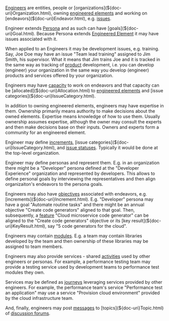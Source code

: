 [Engineers](${doc-uri}Engineer.html) are entities, people or [organizations](${doc-uri}Organization.html), owning [engineered elements](${doc-uri}EngineeredElement.html)
and working on [endeavors](${doc-uri}Endeavor.html), e.g. [issues](${doc-uri}Issue.html).

Engineer extends [Persona](${doc-uri}Persona.html) and as such can have [goals](${doc-uri}Goal.html).
Because Persona extends [Engineered Element](${doc-uri}EngineeredElement.html) it may have issues associated with it.

When applied to an Engineers it may be development issues, e.g. training. Say, Joe Doe may have an issue "Team lead training" assigned to Jim Smith, his supervisor.
What it means that Jim trains Joe and it is tracked in the same way as tracking of [product](Product.html) development, i.e. you can develop (engineer) your organization in the
same way you develop (engineer) products and services offered by your organization.

Engineers may have [capacity](${doc-uri}Capacity.html) to work on endeavors and that capacity can be [allocated](${doc-uri}Allocation.html) to [engineered elements](${doc-uri}EngineeredElement.html) and [issue categories](${doc-uri}IssueCategory.html).

In addition to owning engineered elements, engineers may have expertise in them. Ownership primarily means authority to make decisions about the owned elements. 
Expertise means knowledge of how to use them. Usually ownership assumes expertise, although the owner may consult the experts and then make decisions base on their inputs.
Owners and experts form a community for an engineered element.

Engineer may define [increments](${doc-uri}Increment.html), [issue categories](${doc-uri}IssueCategory.html), and [issue statuses](${doc-uri}IssueStatus.html).
Typically it would be done at the top-level organization.   

Engineer may define personas and represent them. E.g. in an organization there might be a "Developer" persona defined at the "Developer Experience" organization
and represented by developers. This allows to define personal goals by interviewing the representatives and then align organizaiton's endeavors to the persona goals.

Engineers may also have [objectives](${doc-uri}Objective.html) associated with endeavors, e.g. [increments](${doc-uri}Increment.html). 
E.g. "Developer" persona may have a goal "Automate routine tasks" and there might be an annual objective "Create code generators" aligned to that goal.
Then, subsequently, a [feature](${doc-uri}Feature.html) "Cloud microservice code generator" can be aligned to the "Create code generators" objective or its [key result](${doc-uri}KeyResult.html), say "5 code generators for the cloud".

Engineers may contain [modules](${doc-uri}Module.html). E.g. a team may contain libraries developed by the team and then ownership of these libraries may be assigned to team members.

Engineers may also provide services - shared [activities](${doc-uri}Activity.html) used by other engineers or personas. For example, a performance testing team may provide a testing service used by
development teams to performance test modules they own. 

Services may be defined as [journeys](${doc-uri}Journey.html) leveraging services provided by other engineers. 
For example, the performance team's service "Performance test an application" may use a service "Provision cloud environment" provided by the cloud infrastructure team.

And, finally, engineers may post [messages](${doc-uri}Message.html) to [topics](${doc-uri}Topic.html) of [discussion forums](${doc-uri}Forum.html).
